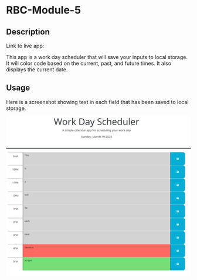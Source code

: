 # RBC-Module-5

## Description
Link to live app: 

This app is a work day scheduler that will save your inputs to local storage. It will color code based on the current, past, and future times. It also displays the current date.



## Usage
Here is a screenshot showing text in each field that has been saved to local storage.

![alt text](assets/images/WDS-screenshot.png)
